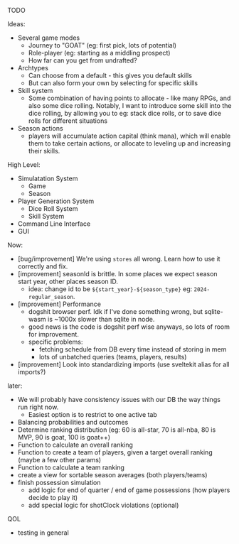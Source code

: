 TODO


Ideas:
- Several game modes
  - Journey to "GOAT" (eg: first pick, lots of potential)
  - Role-player (eg: starting as a middling prospect)
  - How far can you get from undrafted?
- Archtypes
  - Can choose from a default - this gives you default skills
  - But can also form your own by selecting for specific skills
- Skill system
  - Some combination of having points to allocate - like many RPGs, and
    also some dice rolling. Notably, I want to introduce some skill into
    the dice rolling, by allowing you to eg: stack dice rolls, or to
    save dice rolls for different situations
- Season actions
  - players will accumulate action capital (think mana), which will enable them
    to take certain actions, or allocate to leveling up and increasing their skills.

High Level:
- Simulatation System
  - Game
  - Season
- Player Generation System
  - Dice Roll System
  - Skill System
- Command Line Interface
- GUI

Now:
- [bug/improvement] We're using `stores` all wrong. Learn how to use it correctly and fix.
- [improvement] seasonId is brittle. In some places we expect season start year, other places season ID.
  - idea: change id to be `${start_year}-${season_type}` eg: `2024-regular_season`.
- [improvement] Performance
  - dogshit browser perf. Idk if I've done something wrong, but sqlite-wasm is ~1000x slower than sqlite in node.
  - good news is the code is dogshit perf wise anyways, so lots of room for improvement.
  - specific problems:
    - fetching schedule from DB every time instead of storing in mem
    - lots of unbatched queries (teams, players, results)
- [improvement] Look into standardizing imports (use sveltekit alias for all imports?)

later:
- We will probably have consistency issues with our DB the way things run right now.
  - Easiest option is to restrict to one active tab
- Balancing probabilities and outcomes
- Determine ranking distribution (eg: 60 is all-star, 70 is all-nba, 80 is MVP, 90 is goat, 100 is goat++)
- Function to calculate an overall ranking
- Function to create a team of players, given a target overall ranking (maybe a few other params)
- Function to calculate a team ranking
- create a view for sortable season averages (both players/teams)
- finish possession simulation
  - add logic for end of quarter / end of game possessions (how players decide to play it) 
  - add special logic for shotClock violations (optional)

QOL
- testing in general
